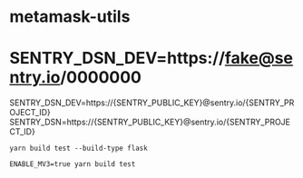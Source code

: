 # metamask-utils

# SENTRY_DSN_DEV=https://fake@sentry.io/0000000 
SENTRY_DSN_DEV=https://{SENTRY_PUBLIC_KEY}@sentry.io/{SENTRY_PROJECT_ID}
SENTRY_DSN=https://{SENTRY_PUBLIC_KEY}@sentry.io/{SENTRY_PROJECT_ID}

```console
yarn build test --build-type flask

ENABLE_MV3=true yarn build test
